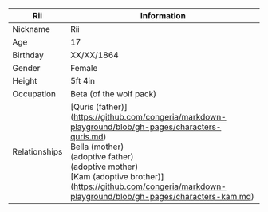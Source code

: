 Rii      | Information
---------|-------------
Nickname | Rii
Age | 17
Birthday | XX/XX/1864
Gender | Female
Height | 5ft 4in 
Occupation | Beta (of the wolf pack)
Relationships | [Quris (father)] (https://github.com/congeria/markdown-playground/blob/gh-pages/characters-quris.md) <br/> Bella (mother) <br/> (adoptive father) <br/> (adoptive mother) <br/> [Kam (adoptive brother)] (https://github.com/congeria/markdown-playground/blob/gh-pages/characters-kam.md)
